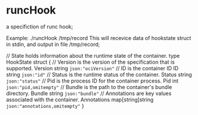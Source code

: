 # runcHook
a specifiction of runc hook;

Example:
./runcHook /tmp/record
This will recevice data of hookstate struct in stdin, and output in file /tmp/record;

// State holds information about the runtime state of the container.
type HookState struct {
	// Version is the version of the specification that is supported.
	Version string `json:"ociVersion"`
	// ID is the container ID
	ID string `json:"id"`
	// Status is the runtime status of the container.
	Status string `json:"status"`
	// Pid is the process ID for the container process.
	Pid int `json:"pid,omitempty"`
	// Bundle is the path to the container's bundle directory.
	Bundle string `json:"bundle"`
	// Annotations are key values associated with the container.
	Annotations map[string]string `json:"annotations,omitempty"`
}
